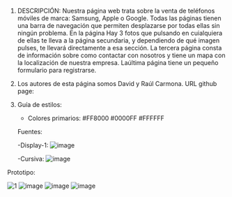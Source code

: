 1. DESCRIPCIÓN:
Nuestra página web trata sobre la venta de teléfonos móviles de marca: Samsung, Apple o Google. Todas las páginas tienen una barra de navegación que permiten desplazarse por todas ellas sin ningún problema. En la página Hay 3 fotos que pulsando en cuialquiera de ellas te lleva a la página secundaria, y dependiendo de qué imagen pulses, te llevará directamente a esa sección. La tercera página consta de información sobre como contactar con nosotros y tiene un mapa con la localización de nuestra empresa. Laúltima página tiene un pequeño formulario para registrarse.

2. Los autores de esta página somos David y Raúl Carmona.
   URL github page:

3. Guía de estilos:
   - Colores primarios:
   #FF8000
   #0000FF
   #FFFFFF

   Fuentes:

   -Display-1:
   ![image](https://github.com/raulch145/Trabajo/assets/144687416/e6af80a4-e943-4494-8a45-b4d88da3fc75)

   -Cursiva:
   ![image](https://github.com/raulch145/Trabajo/assets/144687416/0a31f448-b71a-45b1-924a-fd1a83a8574d)


   
Prototipo:

![1](https://github.com/raulch145/Trabajo/assets/144687416/817727ae-b4af-45b8-93e9-85f2a583e7c5)
![image](https://github.com/raulch145/Trabajo/assets/144687416/51063c5f-8756-4f2f-8430-3de1062d0d32)
![image](https://github.com/raulch145/Trabajo/assets/144687416/ccfc8a42-d511-4eba-8476-44d7fd44b02f)
![image](https://github.com/raulch145/Trabajo/assets/144687416/58ef2780-9fcb-486d-ab9e-b4e3311b1231)
